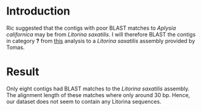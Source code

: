 # Introduction
Ric suggested that the contigs with poor BLAST matches to *Aplysia californica* may be from *Litorina saxatilis*. I will therefore BLAST the contigs in category **?** from [this](https://github.com/mtop/Fucus_vesiculosus_genome_project/tree/master/test/blast_20150917_to_nr/unknown_contigs) analysis to a *Litorina saxatilis* assembly provided by Tomas. 

# Result
Only eight contigs had BLAST matches to the *Litorina saxatilis* assembly. The alignment length of these matches where only around 30 bp. Hence, our dataset does not seem to contain any Litorina sequences.
